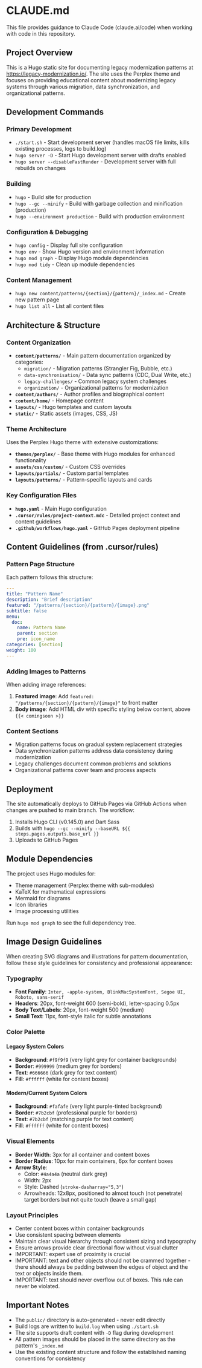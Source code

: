 # CLAUDE.md

This file provides guidance to Claude Code (claude.ai/code) when working with code in this repository.

## Project Overview

This is a Hugo static site for documenting legacy modernization patterns at https://legacy-modernization.io/. The site uses the Perplex theme and focuses on providing educational content about modernizing legacy systems through various migration, data synchronization, and organizational patterns.

## Development Commands

### Primary Development
- `./start.sh` - Start development server (handles macOS file limits, kills existing processes, logs to build.log)
- `hugo server -D` - Start Hugo development server with drafts enabled
- `hugo server --disableFastRender` - Development server with full rebuilds on changes

### Building
- `hugo` - Build site for production 
- `hugo --gc --minify` - Build with garbage collection and minification (production)
- `hugo --environment production` - Build with production environment

### Configuration & Debugging
- `hugo config` - Display full site configuration
- `hugo env` - Show Hugo version and environment information
- `hugo mod graph` - Display Hugo module dependencies
- `hugo mod tidy` - Clean up module dependencies

### Content Management
- `hugo new content/patterns/{section}/{pattern}/_index.md` - Create new pattern page
- `hugo list all` - List all content files

## Architecture & Structure

### Content Organization
- **`content/patterns/`** - Main pattern documentation organized by categories:
  - `migration/` - Migration patterns (Strangler Fig, Bubble, etc.)
  - `data-synchronisation/` - Data sync patterns (CDC, Dual Write, etc.) 
  - `legacy-challenges/` - Common legacy system challenges
  - `organization/` - Organizational patterns for modernization
- **`content/authors/`** - Author profiles and biographical content
- **`content/home/`** - Homepage content
- **`layouts/`** - Hugo templates and custom layouts
- **`static/`** - Static assets (images, CSS, JS)

### Theme Architecture
Uses the Perplex Hugo theme with extensive customizations:
- **`themes/perplex/`** - Base theme with Hugo modules for enhanced functionality
- **`assets/css/custom/`** - Custom CSS overrides
- **`layouts/partials/`** - Custom partial templates
- **`layouts/patterns/`** - Pattern-specific layouts and cards

### Key Configuration Files
- **`hugo.yaml`** - Main Hugo configuration
- **`.cursor/rules/project-context.mdc`** - Detailed project context and content guidelines
- **`.github/workflows/hugo.yaml`** - GitHub Pages deployment pipeline

## Content Guidelines (from .cursor/rules)

### Pattern Page Structure
Each pattern follows this structure:
```yaml
---
title: "Pattern Name"
description: "Brief description"
featured: "/patterns/{section}/{pattern}/{image}.png"
subtitle: false
menu:
  doc:
    name: Pattern Name
    parent: section
    pre: icon_name
categories: [section]
weight: 100
---
```

### Adding Images to Patterns
When adding image references:
1. **Featured image**: Add `featured: "/patterns/{section}/{pattern}/{image}"` to front matter
2. **Body image**: Add HTML div with specific styling below content, above `{{< comingsoon >}}`

### Content Sections
- Migration patterns focus on gradual system replacement strategies
- Data synchronization patterns address data consistency during modernization
- Legacy challenges document common problems and solutions
- Organizational patterns cover team and process aspects

## Deployment

The site automatically deploys to GitHub Pages via GitHub Actions when changes are pushed to main branch. The workflow:
1. Installs Hugo CLI (v0.145.0) and Dart Sass
2. Builds with `hugo --gc --minify --baseURL ${{ steps.pages.outputs.base_url }}`
3. Uploads to GitHub Pages

## Module Dependencies

The project uses Hugo modules for:
- Theme management (Perplex theme with sub-modules)
- KaTeX for mathematical expressions
- Mermaid for diagrams
- Icon libraries
- Image processing utilities

Run `hugo mod graph` to see the full dependency tree.

## Image Design Guidelines

When creating SVG diagrams and illustrations for pattern documentation, follow these style guidelines for consistency and professional appearance:

### Typography
- **Font Family**: `Inter, -apple-system, BlinkMacSystemFont, Segoe UI, Roboto, sans-serif`
- **Headers**: 20px, font-weight 600 (semi-bold), letter-spacing 0.5px
- **Body Text/Labels**: 20px, font-weight 500 (medium)
- **Small Text**: 11px, font-style italic for subtle annotations

### Color Palette

#### Legacy System Colors
- **Background**: `#f9f9f9` (very light grey for container backgrounds)
- **Border**: `#999999` (medium grey for borders)
- **Text**: `#666666` (dark grey for text content)
- **Fill**: `#ffffff` (white for content boxes)

#### Modern/Current System Colors  
- **Background**: `#fafafe` (very light purple-tinted background)
- **Border**: `#7b2cbf` (professional purple for borders)
- **Text**: `#7b2cbf` (matching purple for text content)
- **Fill**: `#ffffff` (white for content boxes)

### Visual Elements
- **Border Width**: 3px for all container and content boxes
- **Border Radius**: 10px for main containers, 6px for content boxes
- **Arrow Style**: 
  - Color: `#4a4a4a` (neutral dark grey)
  - Width: 2px
  - Style: Dashed (`stroke-dasharray="5,3"`)
  - Arrowheads: 12x8px, positioned to almost touch (not penetrate) target borders but not quite touch (leave a small gap)

### Layout Principles
- Center content boxes within container backgrounds
- Use consistent spacing between elements
- Maintain clear visual hierarchy through consistent sizing and typography
- Ensure arrows provide clear directional flow without visual clutter
- IMPORTANT: expert use of proximity is crucial 
- IMPORTANT: text and other objects should not be crammed together - there should always be padding between the edges of object and the text or objects inside them.
- IMPORTANT: text should never overflow out of boxes. This rule can never be violated.

## Important Notes

- The `public/` directory is auto-generated - never edit directly
- Build logs are written to `build.log` when using `./start.sh`
- The site supports draft content with `-D` flag during development
- All pattern images should be placed in the same directory as the pattern's `_index.md`
- Use the existing content structure and follow the established naming conventions for consistency